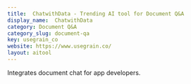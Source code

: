 ```yaml
---
title:  ChatwithData - Trending AI tool for Document Q&A
display_name:  ChatwithData
category: Document Q&A
category_slug: document-qa
key: usegrain_co
website: https://www.usegrain.co/
layout: aitool
---
```


Integrates document chat for app developers.
